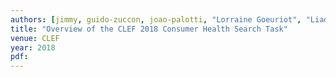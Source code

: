 ```yaml
---
authors: [jimmy, guido-zuccon, joao-palotti, "Lorraine Goeuriot", "Liadh Kelly"]
title: "Overview of the CLEF 2018 Consumer Health Search Task"
venue: CLEF
year: 2018
pdf: 
---
```

